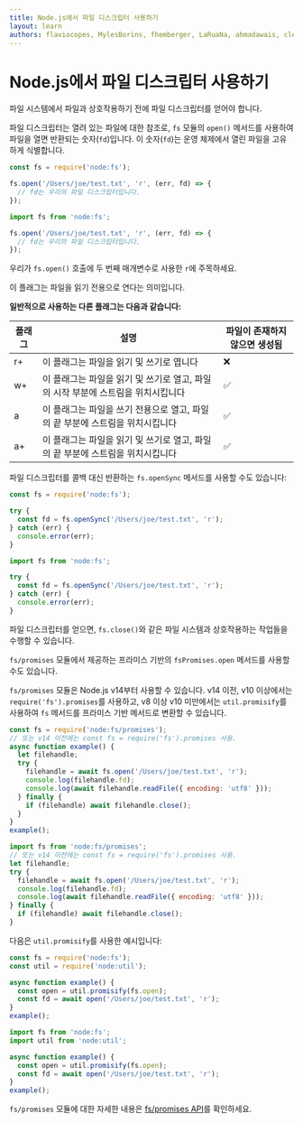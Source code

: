 ```yaml
---
title: Node.js에서 파일 디스크립터 사용하기
layout: learn
authors: flaviocopes, MylesBorins, fhemberger, LaRuaNa, ahmadawais, clean99, vaishnav-mk
---
```


# Node.js에서 파일 디스크립터 사용하기

파일 시스템에서 파일과 상호작용하기 전에 파일 디스크립터를 얻어야 합니다.

파일 디스크립터는 열려 있는 파일에 대한 참조로, `fs` 모듈의 `open()` 메서드를 사용하여 파일을 열면 반환되는 숫자(`fd`)입니다. 이 숫자(`fd`)는 운영 체제에서 열린 파일을 고유하게 식별합니다.

```cjs
const fs = require('node:fs');

fs.open('/Users/joe/test.txt', 'r', (err, fd) => {
  // fd는 우리의 파일 디스크립터입니다.
});
```

```mjs
import fs from 'node:fs';

fs.open('/Users/joe/test.txt', 'r', (err, fd) => {
  // fd는 우리의 파일 디스크립터입니다.
});
```

우리가 `fs.open()` 호출에 두 번째 매개변수로 사용한 `r`에 주목하세요.

이 플래그는 파일을 읽기 전용으로 연다는 의미입니다.

**일반적으로 사용하는 다른 플래그는 다음과 같습니다:**

| 플래그 | 설명                                                                             | 파일이 존재하지 않으면 생성됨 |
| ------ | -------------------------------------------------------------------------------- | ----------------------------- |
| r+     | 이 플래그는 파일을 읽기 및 쓰기로 엽니다                                         | ❌                            |
| w+     | 이 플래그는 파일을 읽기 및 쓰기로 열고, 파일의 시작 부분에 스트림을 위치시킵니다 | ✅                            |
| a      | 이 플래그는 파일을 쓰기 전용으로 열고, 파일의 끝 부분에 스트림을 위치시킵니다    | ✅                            |
| a+     | 이 플래그는 파일을 읽기 및 쓰기로 열고, 파일의 끝 부분에 스트림을 위치시킵니다   | ✅                            |

파일 디스크립터를 콜백 대신 반환하는 `fs.openSync` 메서드를 사용할 수도 있습니다:

```cjs
const fs = require('node:fs');

try {
  const fd = fs.openSync('/Users/joe/test.txt', 'r');
} catch (err) {
  console.error(err);
}
```

```mjs
import fs from 'node:fs';

try {
  const fd = fs.openSync('/Users/joe/test.txt', 'r');
} catch (err) {
  console.error(err);
}
```

파일 디스크립터를 얻으면, `fs.close()`와 같은 파일 시스템과 상호작용하는 작업들을 수행할 수 있습니다.

`fs/promises` 모듈에서 제공하는 프라미스 기반의 `fsPromises.open` 메서드를 사용할 수도 있습니다.

`fs/promises` 모듈은 Node.js v14부터 사용할 수 있습니다. v14 이전, v10 이상에서는 `require('fs').promises`를 사용하고, v8 이상 v10 미만에서는 `util.promisify`를 사용하여 `fs` 메서드를 프라미스 기반 메서드로 변환할 수 있습니다.

```cjs
const fs = require('node:fs/promises');
// 또는 v14 이전에는 const fs = require('fs').promises 사용.
async function example() {
  let filehandle;
  try {
    filehandle = await fs.open('/Users/joe/test.txt', 'r');
    console.log(filehandle.fd);
    console.log(await filehandle.readFile({ encoding: 'utf8' }));
  } finally {
    if (filehandle) await filehandle.close();
  }
}
example();
```

```mjs
import fs from 'node:fs/promises';
// 또는 v14 이전에는 const fs = require('fs').promises 사용.
let filehandle;
try {
  filehandle = await fs.open('/Users/joe/test.txt', 'r');
  console.log(filehandle.fd);
  console.log(await filehandle.readFile({ encoding: 'utf8' }));
} finally {
  if (filehandle) await filehandle.close();
}
```

다음은 `util.promisify`를 사용한 예시입니다:

```cjs
const fs = require('node:fs');
const util = require('node:util');

async function example() {
  const open = util.promisify(fs.open);
  const fd = await open('/Users/joe/test.txt', 'r');
}
example();
```

```mjs
import fs from 'node:fs';
import util from 'node:util';

async function example() {
  const open = util.promisify(fs.open);
  const fd = await open('/Users/joe/test.txt', 'r');
}
example();
```

`fs/promises` 모듈에 대한 자세한 내용은 [fs/promises API](https://nodejs.org/api/fs.html#promise-example)를 확인하세요.
